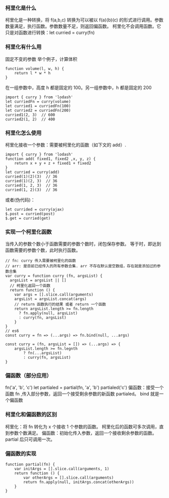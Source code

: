 <!--
 * @Description: 
 * @Author: liushuhao
 * @Date: 2021-02-01 15:14:32
 * @LastEditors: liushuhao
-->
### 柯里化是什么
柯里化是一种转换，将 f(a,b,c) 转换为可以被以 f(a)(b)(c) 的形式进行调用。参数数量满足，执行函数。参数数量不足，则返回偏函数。
柯里化不会调用函数。它只是对函数进行转换：let curried = curry(fn)

### 柯里化有什么用
固定不变的参数
举个例子，计算体积
```
function volume(l, w, h) {
    return l * w * h
}
```
在一组参数中，高度 h 都是固定的 100。另一组参数中，h 都是固定的 200
```
import { curry } from 'lodash'
let curriedFn = curry(volume)
let curried1 = curriedFn(100)
let curried2 = curriedFn(200)
curried1(2, 3)  // 600
curried2(1, 2)  // 400
```
### 柯里化怎么使用
柯里化接收一个参数：需要被柯里化的函数（如下文的 add）.
```
import { curry } from 'lodash'
function add( fixed1, fixed2 ,x, y, z) {
    return x + y + z + fixed1 + fixed2
}
let curried = curry(add)
curried(1)(2)(3)  // 36
curried(1)(2, 3)  // 36
curried(1, 2, 3)  // 36
curried(1, 2)(3)  // 36
```
或者(伪代码)：
```
let currided = curry(ajax)
$.post = curried(post)
$.get = curried(get)
```
### 实现一个柯里化函数
当传入的参数个数小于函数需要的参数个数时，闭包保存参数。 等于时，即达到函数需要的参数个数，此时执行函数。
```
// fn: curry 传入需要被柯里化的函数 
// arr: 是目前已经传入的所有参数合集. arr 不存在默认是空数组，存在就是添加过的参数合集
var curry = function curry (fn, argsList) {
  argsList = argsList || []
  // 柯里化返回一个函数 
  return function () {
    var args = [].slice.call(arguments)
    argsList = argsList.concat(args)
    // return 函数执行的结果 或者 return 一个函数
    return argsList.length >= fn.length 
      ? fn.apply(null, argsList)    
      : curry(fn, argsList)
    }
}
// es6
const curry = fn => (...args) => fn.bind(null, ...args) 

const curry = (fn, argsList = []) => (...args) => {
    argsList.length >= fn.legnth
        ? fn(...argsList)
        : curry(fn, argsList)
}
```

### 偏函数（部分应用）
fn('a', 'b', 'c')
let partialed = partial(fn, 'a', 'b')
partialed('c')
偏函数：接受一个函数 fn ,传入部分参数，返回一个接受剩余参数的新函数 partialed。
bind 就是一个偏函数

### 柯里化和偏函数的区别
柯里化：将 fn 转化为 x 个接收 1 个参数的函数。 柯里化后的函数可多次调用，直到参数个数满足。
偏函数：初始化传入参数，返回一个接收剩余参数的函数。partial 后只可调用一次。

### 偏函数的实现
```
function partial(fn) {
    var initArgs = [].slice.call(arguments, 1)
    return function () {
        var otherArgs = [].slice.call(arguments)
        return fn.apply(null, initArgs.concat(otherArgs))
    }
}
```

